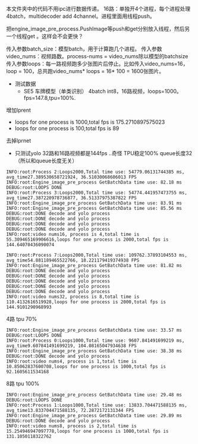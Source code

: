 本文件夹中的代码不用ipc进行数据传递。
16路：单独开4个进程，每个进程处理4batch，multidecoder add 4channel。进程里面用线程push。

把engine_image_pre_process.PushImage等push和get分别放入线程，然后另一个线程get 。这样会不会更快？ 

传入参数batch_size：模型batch，用于计算跑几个进程。
传入参数video_nums：视频路数。process-nums = video_nums除以模型的batchsize
传入参数loops：每一路视频跑多少张图片后停止。比如传入video_nums=16，loop = 100，总共跑video_nums* loops = 16* 100 = 1600张图片。


- 测试数据 
    - SE5 车牌模型（单类识别） 4batch int8，16路视频，loops=1000。fps=147.8,tpu=100%.

    
增加lprent

- loops for one process is 1000,total fps is 175.2710897575023
- loops for one process is 100,total fps is 89

去掉lprnet

- 只测试yolo 32路和16路视频都是144fps ..奇怪 TPU稳定100% queue长度32（所以和queue长度无关）

```
INFO:root:Process 2:Loops2000,Total time use: 54779.06131744385 ms, avg_time27.389530658721924, 36.51030068606013 FPS
INFO:root:Engine_image_pre_process GetBatchData time use: 82.18 ms
DEBUG:root:LOOPS DONE
INFO:root:Process 3:Loops2000,Total time use: 54774.441957473755 ms, avg_time27.387220978736877, 36.51337975387822 FPS
INFO:root:Engine_image_pre_process GetBatchData time use: 83.91 ms
INFO:root:Engine_image_pre_process GetBatchData time use: 85.56 ms
DEBUG:root:DONE decode and yolo process
DEBUG:root:DONE decode and yolo process
DEBUG:root:DONE decode and yolo process
DEBUG:root:DONE decode and yolo process
INFO:root:video nums16, process is 4,total time is 55.309465169906616,loops for one process is 2000,total fps is 144.64070436090074
```

```
INFO:root:Process 7:Loops2000,Total time use: 109762.37893104553 ms, avg_time54.881189465522766, 18.221179419374938 FPS
INFO:root:Engine_image_pre_process GetBatchData time use: 81.82 ms
DEBUG:root:DONE decode and yolo process
DEBUG:root:DONE decode and yolo process
DEBUG:root:DONE decode and yolo process
DEBUG:root:DONE decode and yolo process
DEBUG:root:DONE decode and yolo process
INFO:root:video nums32, process is 8,total time is 110.4132616519928,loops for one process is 2000,total fps is 144.9101290968993

```

4路 tpu 70%
```
INFO:root:Engine_image_pre_process GetBatchData time use: 33.57 ms
DEBUG:root:LOOPS DONE
INFO:root:Process 0:Loops1000,Total time use: 9607.841491699219 ms, avg_time9.607841491699219, 104.08165047934638 FPS
INFO:root:Engine_image_pre_process GetBatchData time use: 38.38 ms
DEBUG:root:DONE decode and yolo process
INFO:root:video nums4, process is 1,total time is 10.85062837600708,loops for one process is 1000,total fps is 92.1605611534168
```

8路 tpu 100%
```
INFO:root:Engine_image_pre_process GetBatchData time use: 29.48 ms
DEBUG:root:LOOPS DONE
INFO:root:Process 1:Loops1000,Total time use: 13833.704471588135 ms, avg_time13.833704471588135, 72.2872172131344 FPS
INFO:root:Engine_image_pre_process GetBatchData time use: 29.89 ms
DEBUG:root:DONE decode and yolo process
INFO:root:video nums8, process is 2,total time is 15.254946947097778,loops for one process is 1000,total fps is 131.1050118322762
```